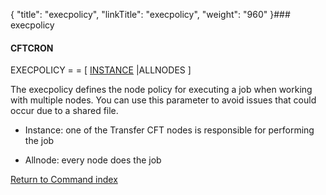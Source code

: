 {
    "title": "execpolicy",
    "linkTitle": "execpolicy",
    "weight": "960"
}### execpolicy

#### CFTCRON

EXECPOLICY = = \[ <u>INSTANCE</u> |ALLNODES \]

The execpolicy defines the node policy for executing a job when working with multiple nodes. You can use this parameter to avoid issues that could occur due to a shared file.

-   Instance: one of the Transfer CFT nodes is responsible for performing the job
-   Allnode: every node does the job

[Return to Command index](../../)

